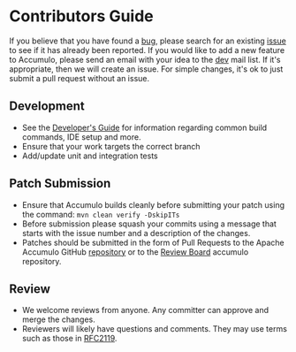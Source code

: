 <!--
Licensed to the Apache Software Foundation (ASF) under one or more
contributor license agreements.  See the NOTICE file distributed with
this work for additional information regarding copyright ownership.
The ASF licenses this file to You under the Apache License, Version 2.0
(the "License"); you may not use this file except in compliance with
the License.  You may obtain a copy of the License at

    http://www.apache.org/licenses/LICENSE-2.0

Unless required by applicable law or agreed to in writing, software
distributed under the License is distributed on an "AS IS" BASIS,
WITHOUT WARRANTIES OR CONDITIONS OF ANY KIND, either express or implied.
See the License for the specific language governing permissions and
limitations under the License.
-->

# Contributors Guide

If you believe that you have found a [bug](https://github.com/apache/accumulo/labels/bug), please search for an existing [issue](https://github.com/apache/accumulo/issues) to see if it has already been reported. If you would like to add a new feature to Accumulo, please send an email with your idea to the [dev](mailto:dev@accumulo.apache.org) mail list. If it's appropriate, then we will create an issue.  For simple changes, it's ok to just submit a pull request without an issue.

## Development

- See the [Developer's Guide](https://accumulo.apache.org/how-to-contribute/) for information regarding common build commands, IDE setup and more.
- Ensure that your work targets the correct branch
- Add/update unit and integration tests

## Patch Submission

- Ensure that Accumulo builds cleanly before submitting your patch using the command: `mvn clean verify -DskipITs`
- Before submission please squash your commits using a message that starts with the issue number and a description of the changes.
- Patches should be submitted in the form of Pull Requests to the Apache Accumulo GitHub [repository](https://github.com/apache/accumulo/) or to the [Review Board](https://reviews.apache.org) accumulo repository.

## Review

- We welcome reviews from anyone. Any committer can approve and merge the changes.
- Reviewers will likely have questions and comments. They may use terms such as those in [RFC2119](https://tools.ietf.org/html/rfc2119).
